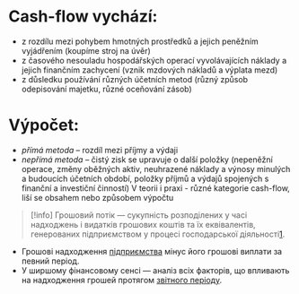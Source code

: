 # Cash-flow vychází:
- z rozdílu mezi pohybem hmotných prostředků a jejich peněžním vyjádřením (koupíme stroj na úvěr)
-  z časového nesouladu hospodářských operací vyvolávajících náklady a jejich finančním zachycení (vznik mzdových nákladů a výplata mezd)
-  z důsledku používání různých účetních metod (různý způsob odepisování majetku, různé oceňování zásob)
# Výpočet:
- *přímá metoda* – rozdíl mezi příjmy a výdaji
- *nepřímá metoda* – čistý zisk se upravuje o další položky (nepeněžní operace, změny oběžných aktiv, neuhrazené náklady a výnosy minulých a budoucích účetních období, položky příjmů a výdajů spojených s finanční a investiční činností) V teorii i praxi - různé kategorie cash-flow, liší se obsahem nebo způsobem výpočtu

>[!info]
>Грошовий потік — сукупність розподілених у часі надходжень і видатків грошових коштів та їх еквівалентів, генерованих підприємством у процесі господарської діяльності[1](https://uk.wikipedia.org/wiki/%D0%93%D1%80%D0%BE%D1%88%D0%BE%D0%B2%D0%B8%D0%B9_%D0%BF%D0%BE%D1%82%D1%96%D0%BA#cite_note-1).

- Грошові надходження [підприємства](https://uk.wikipedia.org/wiki/%D0%9F%D1%96%D0%B4%D0%BF%D1%80%D0%B8%D1%94%D0%BC%D1%81%D1%82%D0%B2%D0%BE "Підприємство") мінус його грошові виплати за певний період.
- У ширшому фінансовому сенсі — аналіз всіх факторів, що впливають на надходження грошей протягом [звітного періоду](https://uk.wikipedia.org/wiki/%D0%97%D0%B2%D1%96%D1%82%D0%BD%D0%B8%D0%B9_%D0%BF%D0%B5%D1%80%D1%96%D0%BE%D0%B4 "Звітний період").